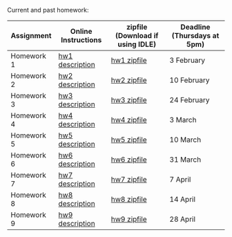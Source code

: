 Current and past homework:

| **Assignment** | **Online Instructions** | **zipfile** (Download if using IDLE) | **Deadline** (Thursdays at 5pm) |
| -------------- | ----------------------- | ------------------------------------ | ------------------------------- |
| Homework 1     | [hw1 description](hw01) | [hw1 zipfile](hw01/hw1.zip)          | 3  February                     |
| Homework 2     | [hw2 description](hw02) | [hw2 zipfile](hw02/HW02.zip)         | 10  February                    |
| Homework 3     | [hw3 description](hw03) | [hw3 zipfile](hw03/hw3.zip)          | 24  February                    |
| Homework 4     | [hw4 description](hw04) | [hw4 zipfile](hw04/hw4.zip)          | 3  March                        |
| Homework 5     | [hw5 description](hw05) | [hw5 zipfile](hw05/hw5.zip)          | 10 March                        |
| Homework 6     | [hw6 description](hw06) | [hw6 zipfile](hw06/hw6.zip)          | 31 March                        |
| Homework 7     | [hw7 description](hw07) | [hw7 zipfile](hw07/hw7.zip)          | 7 April                         |
| Homework 8     | [hw8 description](hw08) | [hw8 zipfile](hw08/hw8.zip)          | 14 April                        |
| Homework 9     | [hw9 description](hw09) | [hw9 zipfile](hw09/hw9.zip)          | 28 April                        |
